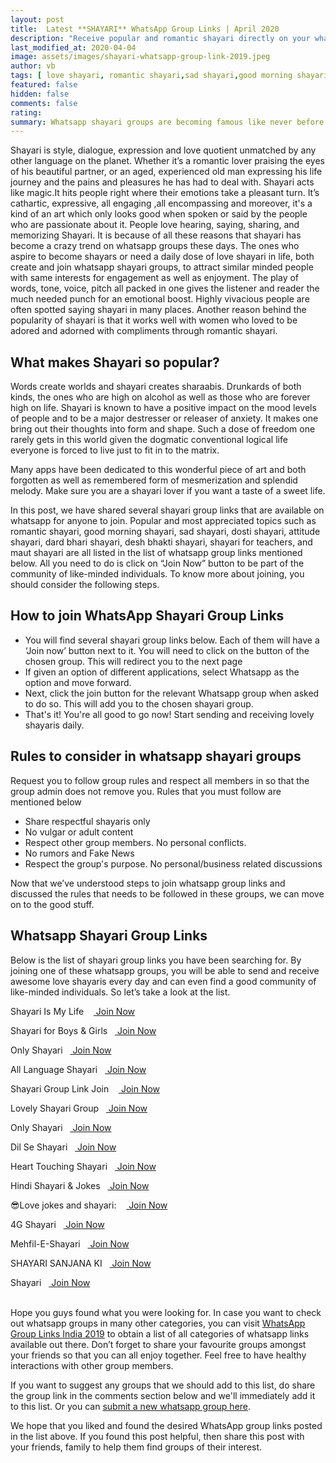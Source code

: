 ```yaml
---
layout: post
title:  Latest **SHAYARI** WhatsApp Group Links | April 2020
description: "Receive popular and romantic shayari directly on your whatsapp messages by joining any number of whatsapp group links shared here. Now you can receive shayari in hindi too."
last_modified_at: 2020-04-04
image: assets/images/shayari-whatsapp-group-link-2019.jpeg
author: vb
tags: [ love shayari, romantic shayari,sad shayari,good morning shayari, birthday shayari]
featured: false
hidden: false
comments: false
rating:
summary: Whatsapp shayari groups are becoming famous like never before. Many connect to it emotionally while most try to unleash their inner poet and give their feelings a totally new dimension of expression. Saying romantic shayari and sad shayari has been a popular part of ancient Mughal culture which was heavily present in India and it’s influence is there even today. Whether at kebab parties , or drinks and dinner get togethers at homes , shayari always happens to be shared every now and then.
---
```


Shayari is style, dialogue, expression and love quotient unmatched by any other language on the planet. Whether it’s a  romantic lover praising the eyes of his beautiful partner, or an aged, experienced old man expressing his life journey and the pains and pleasures he has had to deal with. Shayari acts like magic.It hits people right where their emotions take a pleasant turn. It’s cathartic, expressive, all engaging ,all encompassing and moreover, it's a kind of an art which only looks good when spoken or said by the people who are passionate about it. People love hearing, saying, sharing, and memorizing Shayari. It is because of all these reasons that shayari has become a crazy trend on whatsapp groups these days. The ones who aspire to become shayars or need a daily dose of love shayari in life, both create and join whatsapp shayari groups, to attract similar minded people with same interests for engagement as well as enjoyment. The play of words, tone, voice, pitch all packed in one gives the listener and reader the much needed punch for an emotional boost. Highly vivacious people are often spotted saying shayari in many places. Another reason behind the popularity of shayari is that it works well with women who loved to be adored and adorned with compliments through romantic shayari.

## What makes Shayari so popular?

Words create worlds and shayari creates sharaabis. Drunkards of both kinds, the ones who are high on alcohol as well as those who are forever high on life. Shayari is known to have a positive impact on the mood levels of people and to be a major destresser or releaser of anxiety. It makes one bring out their thoughts into form and shape. Such a dose of freedom one rarely gets in this world given the dogmatic conventional logical life everyone is forced to live just to fit in to the matrix.

Many apps have been dedicated to this wonderful piece of art and both forgotten as well as remembered form of mesmerization and splendid melody. Make sure you are a shayari lover if you want a taste of a sweet life.

In this post, we have shared several shayari group links that are available on whatsapp for anyone to join. Popular and most appreciated topics such as romantic shayari, good morning shayari, sad shayari, dosti shayari, attitude shayari, dard bhari shayari, desh bhakti shayari, shayari for teachers, and maut shayari are all listed in the list of whatsapp group links mentioned below. All you need to do is click on “Join Now” button to be part of the community of like-minded individuals. To know more about joining, you should consider the following steps.

## How to join WhatsApp Shayari Group Links

<ul>
<li> You will find several shayari group links below. Each of them will have a ‘Join now’ button next to it. You will need to click on the button of the chosen group. This will redirect you to the next page</li>
<li>If given an option of different applications, select Whatsapp as the option and move forward. </li>
<li>Next, click the join button for the relevant Whatsapp group when asked to do so. This will add you to the chosen shayari group.</li>
<li> That's it! You're all good to go now! Start sending and receiving lovely shayaris daily.</li>
</ul>

## Rules to consider in whatsapp shayari groups

Request you to follow group rules and respect all members in so that the group admin does not remove you. Rules that you must follow are mentioned below
<ul>
<li>Share respectful shayaris only</li>
<li>No vulgar or adult content</li>
<li>Respect other group members. No personal conflicts.</li>
<li>No rumors and Fake News</li>
<li> Respect the group's purpose. No personal/business related discussions</li>
</ul>

Now that we’ve understood steps to join whatsapp group links and discussed the rules that needs to be followed in these groups, we can move on to the good stuff.

##  Whatsapp Shayari Group Links

Below is the list of shayari group links you have been searching for. By joining one of these whatsapp groups, you will be able to send and receive awesome love shayaris every day and can even find a good community of like-minded individuals. So let’s take a look at the list.

<p><span>Shayari Is My Life &nbsp;&nbsp;&nbsp;<a target="_blank" class="restrict-width-parent" onclick="ga('send', 'event', {eventCategory: 'WhatsApp Group Link', eventAction: 'Click', eventLabel: event.target.href, transport: 'beacon'});" href="https://chat.whatsapp.com/invite/EvLsmbOx2hdE9VqxYZ46Qk" rel="nofollow" rel="noreferrer" class="btn btn-success"> Join Now</a></span></p>
<p><span>Shayari for Boys & Girls&nbsp;&nbsp;&nbsp;<a target="_blank" class="restrict-width-parent" onclick="ga('send', 'event', {eventCategory: 'WhatsApp Group Link', eventAction: 'Click', eventLabel: event.target.href, transport: 'beacon'});" href="https://chat.whatsapp.com/invite/7HNTZI3N0Lh4ZGkBy5ZK1h" rel="nofollow" rel="noreferrer" class="btn btn-success"> Join Now</a></span></p>
<p><span>Only Shayari&nbsp;&nbsp;&nbsp;<a target="_blank" class="restrict-width-parent" onclick="ga('send', 'event', {eventCategory: 'WhatsApp Group Link', eventAction: 'Click', eventLabel: event.target.href, transport: 'beacon'});" href="https://chat.whatsapp.com/invite/CchztA9DP7MG2vnncuNNso" rel="nofollow" rel="noreferrer" class="btn btn-success"> Join Now</a></span></p>
<p><span>All Language Shayari&nbsp;&nbsp;&nbsp;<a target="_blank" class="restrict-width-parent" onclick="ga('send', 'event', {eventCategory: 'WhatsApp Group Link', eventAction: 'Click', eventLabel: event.target.href, transport: 'beacon'});" href="https://chat.whatsapp.com/invite/Hq9E7h8zSCML9M4JNg7crq" rel="nofollow" rel="noreferrer" class="btn btn-success"> Join Now</a></span></p>
<p><span>Shayari Group Link Join &nbsp;&nbsp;&nbsp;<a target="_blank" class="restrict-width-parent" onclick="ga('send', 'event', {eventCategory: 'WhatsApp Group Link', eventAction: 'Click', eventLabel: event.target.href, transport: 'beacon'});" href="https://chat.whatsapp.com/invite/65fDWh6i9yY939nIX4dzAw" rel="nofollow" rel="noreferrer" class="btn btn-success"> Join Now</a></span></p>
<p><span>Lovely Shayari Group&nbsp;&nbsp;&nbsp;<a target="_blank" class="restrict-width-parent" onclick="ga('send', 'event', {eventCategory: 'WhatsApp Group Link', eventAction: 'Click', eventLabel: event.target.href, transport: 'beacon'});" href="https://chat.whatsapp.com/invite/8AW4k3GCdXSEEYf3N8fbJ8" rel="nofollow" rel="noreferrer" class="btn btn-success"> Join Now</a></span></p>
<p><span>Only Shayari&nbsp;&nbsp;&nbsp;<a target="_blank" class="restrict-width-parent" onclick="ga('send', 'event', {eventCategory: 'WhatsApp Group Link', eventAction: 'Click', eventLabel: event.target.href, transport: 'beacon'});" href="https://chat.whatsapp.com/invite/9GgDIo0CXCL5TnZmJF1MAC" rel="nofollow" rel="noreferrer" class="btn btn-success"> Join Now</a></span></p>
<p><span>Dil Se Shayari&nbsp;&nbsp;&nbsp;<a target="_blank" class="restrict-width-parent" onclick="ga('send', 'event', {eventCategory: 'WhatsApp Group Link', eventAction: 'Click', eventLabel: event.target.href, transport: 'beacon'});" href="https://chat.whatsapp.com/invite/Ll8JlRLcaEcG3p7XDsnhzv" rel="nofollow" rel="noreferrer" class="btn btn-success"> Join Now</a></span></p>
<p><span>Heart Touching Shayari&nbsp;&nbsp;&nbsp;<a target="_blank" class="restrict-width-parent" onclick="ga('send', 'event', {eventCategory: 'WhatsApp Group Link', eventAction: 'Click', eventLabel: event.target.href, transport: 'beacon'});" href="https://chat.whatsapp.com/invite/BTHykRGIc0M0GOqsMX1lMP" rel="nofollow" rel="noreferrer" class="btn btn-success"> Join Now</a></span></p>
<p><span>Hindi Shayari & Jokes&nbsp;&nbsp;&nbsp;<a target="_blank" class="restrict-width-parent" onclick="ga('send', 'event', {eventCategory: 'WhatsApp Group Link', eventAction: 'Click', eventLabel: event.target.href, transport: 'beacon'});" href="https://chat.whatsapp.com/invite/0v07DZL2NpnFuu37cEVqSm" rel="nofollow" rel="noreferrer" class="btn btn-success"> Join Now</a></span></p>
<p><span>😎Love jokes and shayari: &nbsp;&nbsp;&nbsp;<a target="_blank" class="restrict-width-parent" onclick="ga('send', 'event', {eventCategory: 'WhatsApp Group Link', eventAction: 'Click', eventLabel: event.target.href, transport: 'beacon'});" href="https://chat.whatsapp.com/invite/2yFiBEkIiNp9Hqp9uu89Z6" rel="nofollow" rel="noreferrer" class="btn btn-success"> Join Now</a></span></p>
<p><span>4G Shayari&nbsp;&nbsp;&nbsp;<a target="_blank" class="restrict-width-parent" onclick="ga('send', 'event', {eventCategory: 'WhatsApp Group Link', eventAction: 'Click', eventLabel: event.target.href, transport: 'beacon'});" href="https://chat.whatsapp.com/invite/1Zj6vRmY27HGbPJsX4HK91" rel="nofollow" rel="noreferrer" class="btn btn-success"> Join Now</a></span></p>
<p><span>Mehfil-E-Shayari&nbsp;&nbsp;&nbsp;<a target="_blank" class="restrict-width-parent" onclick="ga('send', 'event', {eventCategory: 'WhatsApp Group Link', eventAction: 'Click', eventLabel: event.target.href, transport: 'beacon'});" href="https://chat.whatsapp.com/invite/G4LW0CldrNy6CWqCdCY7D1" rel="nofollow" rel="noreferrer" class="btn btn-success"> Join Now</a></span></p>
<p><span>SHAYARI SANJANA KI&nbsp;&nbsp;&nbsp;<a target="_blank" class="restrict-width-parent" onclick="ga('send', 'event', {eventCategory: 'WhatsApp Group Link', eventAction: 'Click', eventLabel: event.target.href, transport: 'beacon'});" href="https://chat.whatsapp.com/invite/3MPv3iBMBuwKQdPMwbAJtK" rel="nofollow" rel="noreferrer" class="btn btn-success"> Join Now</a></span></p>
<p><span>Shayari&nbsp;&nbsp;&nbsp;<a target="_blank" class="restrict-width-parent" onclick="ga('send', 'event', {eventCategory: 'WhatsApp Group Link', eventAction: 'Click', eventLabel: event.target.href, transport: 'beacon'});" href="https://chat.whatsapp.com/invite/7qL3CXeAUEhHDP6CDxSrab" rel="nofollow" rel="noreferrer" class="btn btn-success"> Join Now</a></span></p>

<br/>
Hope you guys found what you were looking for. In case you want to check out whatsapp groups in many other categories, you can visit <a href="{{site.baseurl}}/whatsapp-group-links">WhatsApp Group Links India 2019</a>  to obtain a list of all categories of whatsapp links available out there. Don’t forget to share your favourite groups amongst your friends so that you can all enjoy together. Feel free to have healthy interactions with other group members.

If you want to suggest any groups that we should add to this list, do share the group link in the comments section below and we'll immediately add it to this list. Or you can <a href="{{ site.baseurl}}/submit-whatsapp-group">submit a new whatsapp group here</a>.

We hope that you liked and found the desired WhatsApp group links posted in the list above. If you found this post helpful, then share this post with your friends, family to help them find groups of their interest.

<br />
<br />
